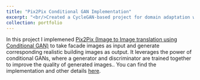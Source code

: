 ```yaml
---
title: "Pix2Pix Conditional GAN Implementation"
excerpt: "<br/>Created a CycleGAN-based project for domain adaptation with adversarial training.<img src='../images/portfolio/cg.png' style='width:50%;'>"
collection: portfolio
---
```




In this project I implemened [Pix2Pix (Image to Image translation using Conditional GAN)](https://www.tensorflow.org/tutorials/generative/pix2pix) to take facade images as input and generate corresponding realistic building images as output. It leverages the power of conditional GANs, where a generator and discriminator are trained together to improve the quality of generated images.. You can find the implementation and other details [here](https://github.com/jasmeetsingh-028/Pix2Pix-Conditional-GAN).